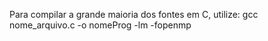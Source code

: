 Para compilar a grande maioria dos fontes em C, utilize: gcc nome_arquivo.c -o nomeProg -lm -fopenmp
